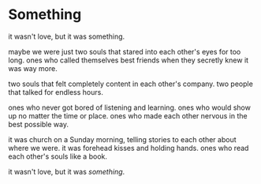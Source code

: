 # Something

it wasn't love,
but it was something.

maybe we were just two souls
that stared into each other's eyes for too long.
ones who called themselves best friends
when they secretly knew it was way more.

two souls that felt completely content in each other's company.
two people that talked for endless hours.

ones who never got bored of listening and learning.
ones who would show up no matter the time or place.
ones who made each other nervous in the best possible way.

it was church on a Sunday morning,
telling stories to each other about where we were.
it was forehead kisses and holding hands.
ones who read each other's souls like a book.

it wasn't love,
but it was *something*.
